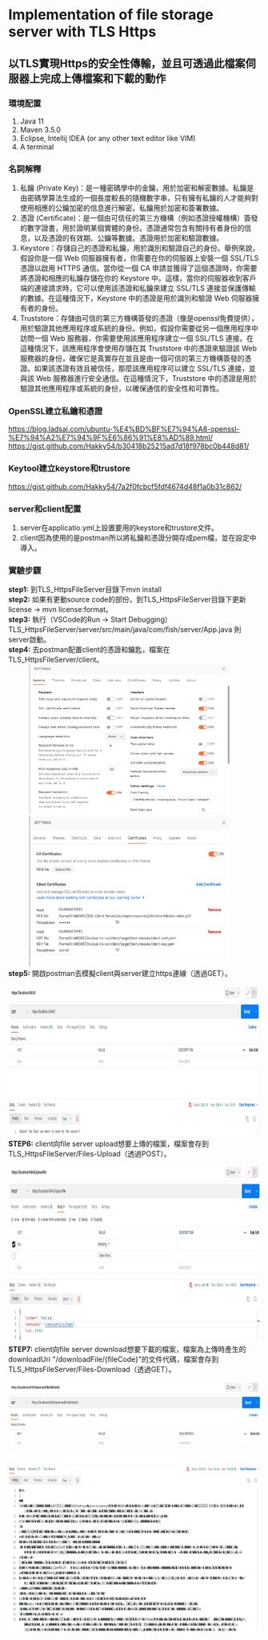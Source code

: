 # Implementation of file storage server with TLS Https
## 以TLS實現Https的安全性傳輸，並且可透過此檔案伺服器上完成上傳檔案和下載的動作
### 環境配置
1. Java 11
2. Maven 3.5.0
3. Eclipse, Intellij IDEA (or any other text editor like VIM)
4. A terminal
### 名詞解釋
1. 私鑰 (Private Key)：是一種密碼學中的金鑰，用於加密和解密數據。私鑰是由密碼學算法生成的一個長度較長的隨機數字串，只有擁有私鑰的人才能夠對使用相應的公鑰加密的信息進行解密。私鑰用於加密和簽署數據。
2. 憑證 (Certificate)：是一個由可信任的第三方機構（例如憑證授權機構）簽發的數字證書，用於證明某個實體的身份。憑證通常包含有關持有者身份的信息，以及憑證的有效期、公鑰等數據。憑證用於加密和驗證數據。
3. Keystore：存儲自己的憑證和私鑰，用於識別和驗證自己的身份。舉例來說，假設你是一個 Web 伺服器擁有者，你需要在你的伺服器上安裝一個 SSL/TLS 憑證以啟用 HTTPS 通信。當你從一個 CA 申請並獲得了這個憑證時，你需要將憑證和相應的私鑰存儲在你的 Keystore 中。這樣，當你的伺服器收到客戶端的連接請求時，它可以使用該憑證和私鑰來建立 SSL/TLS 連接並保護傳輸的數據。在這種情況下，Keystore 中的憑證是用於識別和驗證 Web 伺服器擁有者的身份。
4. Truststore：存儲由可信的第三方機構簽發的憑證（像是openssl免費提供），用於驗證其他應用程序或系統的身份。例如，假設你需要從另一個應用程序中訪問一個 Web 服務器，你需要使用該應用程序建立一個 SSL/TLS 連接。在這種情況下，該應用程序會使用存儲在其 Truststore 中的憑證來驗證該 Web 服務器的身份，確保它是真實存在並且是由一個可信的第三方機構簽發的憑證。如果該憑證有效且被信任，那麼該應用程序可以建立 SSL/TLS 連接，並與該 Web 服務器進行安全通信。在這種情況下，Truststore 中的憑證是用於驗證其他應用程序或系統的身份，以確保通信的安全性和可靠性。
### OpenSSL建立私鑰和憑證   
<https://blog.ladsai.com/ubuntu-%E4%BD%BF%E7%94%A8-openssl-%E7%94%A2%E7%94%9F%E6%86%91%E8%AD%89.html/>   
<https://gist.github.com/Hakky54/b30418b25215ad7d18f978bc0b448d81/>
### Keytool建立keystore和trustore
<https://gist.github.com/Hakky54/7a2f0fcbcf5fdf4674d48f1a0b31c862/>
### server和client配置  
1. server在applicatio.yml上設置要用的keystore和trustore文件。    
2. client因為使用的是postman所以將私鑰和憑證分開存成pem檔，並在設定中導入。    
### 實驗步驟
**step1:** 到TLS_HttpsFileServer目錄下mvn install   
**step2:** 如果有更動source code的部份，到TLS_HttpsFileServer目錄下更新license -> mvn license:format。  
**step3:** 執行（VSCode的Run -> Start Debugging）TLS_HttpsFileServer/server/src/main/java/com/fish/server/App.java 則server啟動。      
**step4:** 去postman配置client的憑證和鑰匙，檔案在 TLS_HttpsFileServer/client。          
&emsp;&emsp;&emsp;<img src="https://github.com/csiemichelin/Implementation-of-file-storage-server-with-TLS-Https/blob/main/TLS_HttpsFileServer/images/postman1.png?raw=true" width="400" height="300">   
&emsp;&emsp;&emsp;<img src="https://github.com/csiemichelin/Implementation-of-file-storage-server-with-TLS-Https/blob/main/TLS_HttpsFileServer/images/postman2.png?raw=true" width="400" height="300">     
**step5:** 開啟postman去模擬client與server建立https連線（透過GET）。        
&emsp;&emsp;&emsp;<img src="https://github.com/csiemichelin/Implementation-of-file-storage-server-with-TLS-Https/blob/main/TLS_HttpsFileServer/images/knock.png?raw=true" width="1000" height="300">    
**STEP6:** client向file server upload想要上傳的檔案，檔案會存到 TLS_HttpsFileServer/Files-Upload（透過POST）。    
&emsp;&emsp;&emsp;<img src="https://github.com/csiemichelin/Implementation-of-file-storage-server-with-TLS-Https/blob/main/TLS_HttpsFileServer/images/upload.png?raw=true" width="1000" height="350">    
**STEP7:** client向file server download想要下載的檔案，檔案為上傳時產生的 downloadUri "/downloadFile/{fileCode}"的文件代碼，檔案會存到 TLS_HttpsFileServer/Files-Download（透過GET）。       
&emsp;&emsp;&emsp;<img src="https://github.com/csiemichelin/Implementation-of-file-storage-server-with-TLS-Https/blob/main/TLS_HttpsFileServer/images/download.png?raw=true" width="1000" height="500">    
